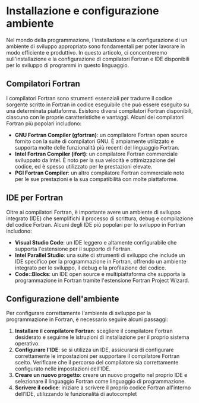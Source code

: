 # Installazione e configurazione ambiente

Nel mondo della programmazione, l'installazione e la configurazione di un ambiente di sviluppo appropriato sono fondamentali per poter lavorare in modo efficiente e produttivo. In questo articolo, ci concentreremo sull'installazione e la configurazione di compilatori Fortran e IDE disponibili per lo sviluppo di programmi in questo linguaggio.

## Compilatori Fortran

I compilatori Fortran sono strumenti essenziali per tradurre il codice sorgente scritto in Fortran in codice eseguibile che può essere eseguito su una determinata piattaforma. Esistono diversi compilatori Fortran disponibili, ciascuno con le proprie caratteristiche e vantaggi. Alcuni dei compilatori Fortran più popolari includono:

- **GNU Fortran Compiler (gfortran)**: un compilatore Fortran open source fornito con la suite di compilatori GNU. È ampiamente utilizzato e supporta molte delle funzionalità più recenti del linguaggio Fortran.
- **Intel Fortran Compiler (ifort)**: un compilatore Fortran commerciale sviluppato da Intel. È noto per la sua velocità e ottimizzazione del codice, ed è spesso utilizzato per le prestazioni elevate.
- **PGI Fortran Compiler**: un altro compilatore Fortran commerciale noto per le sue prestazioni e la sua compatibilità con molte piattaforme.

## IDE per Fortran

Oltre ai compilatori Fortran, è importante avere un ambiente di sviluppo integrato (IDE) che semplifichi il processo di scrittura, debug e compilazione del codice Fortran. Alcuni degli IDE più popolari per lo sviluppo in Fortran includono:

- **Visual Studio Code**: un IDE leggero e altamente configurabile che supporta l'estensione per il supporto di Fortran.
- **Intel Parallel Studio**: una suite di strumenti di sviluppo che include un IDE specifico per la programmazione in Fortran, offrendo un ambiente integrato per lo sviluppo, il debug e la profilazione del codice.
- **Code::Blocks**: un IDE open source e multipiattaforma che supporta la programmazione in Fortran tramite l'estensione Fortran Project Wizard.

## Configurazione dell'ambiente

Per configurare correttamente l'ambiente di sviluppo per la programmazione in Fortran, è necessario seguire alcuni passaggi:

1. **Installare il compilatore Fortran**: scegliere il compilatore Fortran desiderato e seguirne le istruzioni di installazione per il proprio sistema operativo.
2. **Configurare l'IDE**: se si utilizza un IDE, assicurarsi di configurare correttamente le impostazioni per supportare il compilatore Fortran scelto. Verificare che il percorso del compilatore sia correttamente configurato nelle impostazioni dell'IDE.
3. **Creare un nuovo progetto**: creare un nuovo progetto nel proprio IDE e selezionare il linguaggio Fortran come linguaggio di programmazione.
4. **Scrivere il codice**: iniziare a scrivere il proprio codice Fortran all'interno dell'IDE, utilizzando le funzionalità di autocomplet